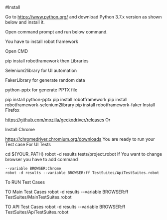 #Install

Go to https://www.python.org/ and download Python 3.7.x version as shown below and install it.

Open command prompt and run below command.

You have to install robot framework

Open CMD

pip install robotframework
then Libraries

Selenium2library for UI automation

FakerLibrary for generate random data

python-pptx for generate PPTX file

pip install python-pptx
pip install robotframework
pip install robotframework-selenium2library
pip install robotframework-faker
Install Firefox

https://github.com/mozilla/geckodriver/releases
Or

Install Chrome

https://chromedriver.chromium.org/downloads
You are ready to run your Test case For UI Tests

cd  ${YOUR_PATH}
robot -d results tests/project.robot
If You want to change browser you have to add command

    --variable BROWSER:Chrome
    robot -d results --variable BROWSER:ff TestSuites/ApiTestSuites.robot
    
To RUN Test Cases

TO Main Test Cases
    robot -d results --variable BROWSER:ff TestSuites/MainTestSuites.robot
    
TO API Test Cases
    robot -d results --variable BROWSER:ff TestSuites/ApiTestSuites.robot
